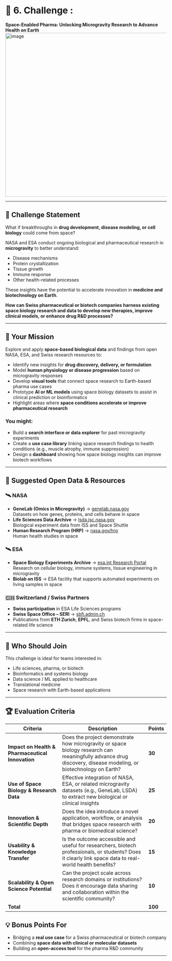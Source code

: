 # 💊 6. Challenge :  
**Space-Enabled Pharma: Unlocking Microgravity Research to Advance Health on Earth**  
<img width="659" height="512" alt="image" src="https://github.com/user-attachments/assets/3f113779-8a15-417b-9a1c-1b54b198035a" />

---

## 🧩 Challenge Statement  
What if breakthroughs in **drug development, disease modeling, or cell biology** could come from space?  

NASA and ESA conduct ongoing biological and pharmaceutical research in **microgravity** to better understand:  
- Disease mechanisms  
- Protein crystallization  
- Tissue growth  
- Immune response  
- Other health-related processes  

These insights have the potential to accelerate innovation in **medicine and biotechnology on Earth**.  

**How can Swiss pharmaceutical or biotech companies harness existing space biology research and data to develop new therapies, improve clinical models, or enhance drug R&D processes?**  

---

## 🚀 Your Mission  
Explore and apply **space-based biological data** and findings from open NASA, ESA, and Swiss research resources to:  

- Identify new insights for **drug discovery, delivery, or formulation**  
- Model **human physiology or disease progression** based on microgravity responses  
- Develop **visual tools** that connect space research to Earth-based pharma use cases  
- Prototype **AI or ML models** using space biology datasets to assist in clinical prediction or bioinformatics  
- Highlight areas where **space conditions accelerate or improve pharmaceutical research**  

### You might:  
- Build a **search interface or data explorer** for past microgravity experiments  
- Create a **use case library** linking space research findings to health conditions (e.g., muscle atrophy, immune suppression)  
- Design a **dashboard** showing how space biology insights can improve biotech workflows  

---

## 🧬 Suggested Open Data & Resources  

### 🛰️ NASA  
- **GeneLab (Omics in Microgravity)** → [genelab.nasa.gov](https://genelab.nasa.gov/)  
  Datasets on how genes, proteins, and cells behave in space  
- **Life Sciences Data Archive** → [lsda.jsc.nasa.gov](https://lsda.jsc.nasa.gov/)  
  Biological experiment data from ISS and Space Shuttle  
- **Human Research Program (HRP)** → [nasa.gov/hrp](https://www.nasa.gov/hrp)  
  Human health studies in space  

### 🛰️ ESA  
- **Space Biology Experiments Archive** → [esa.int Research Portal](https://www.esa.int/Science_Exploration/Human_and_Robotic_Exploration/Research)  
  Research on cellular biology, immune systems, tissue engineering in microgravity  
- **Biolab on ISS** → ESA facility that supports automated experiments on living samples in space  

### 🇨🇭 Switzerland / Swiss Partners  
- **Swiss participation** in ESA Life Sciences programs  
- **Swiss Space Office – SERI** → [sbfi.admin.ch](https://www.sbfi.admin.ch)  
- Publications from **ETH Zurich**, **EPFL**, and Swiss biotech firms in space-related life science  

---

## 🧠 Who Should Join  
This challenge is ideal for teams interested in:  
- Life sciences, pharma, or biotech  
- Bioinformatics and systems biology  
- Data science / ML applied to healthcare  
- Translational medicine  
- Space research with Earth-based applications  

---

## 🏆 Evaluation Criteria

| **Criteria** | **Description** | **Points** |
|---------------|------------------|-------------|
| **Impact on Health & Pharmaceutical Innovation** | Does the project demonstrate how microgravity or space biology research can meaningfully advance drug discovery, disease modeling, or biotechnology on Earth? | **30** |
| **Use of Space Biology & Research Data** | Effective integration of NASA, ESA, or related microgravity datasets (e.g., GeneLab, LSDA) to extract new biological or clinical insights | **25** |
| **Innovation & Scientific Depth** | Does the idea introduce a novel application, workflow, or analysis that bridges space research with pharma or biomedical science? | **20** |
| **Usability & Knowledge Transfer** | Is the outcome accessible and useful for researchers, biotech professionals, or students? Does it clearly link space data to real-world health benefits? | **15** |
| **Scalability & Open Science Potential** | Can the project scale across research domains or institutions? Does it encourage data sharing and collaboration within the scientific community? | **10** |
| **Total** |  | **100** |

## 💡 Bonus Points For  
- Bridging a **real use case** for a Swiss pharmaceutical or biotech company  
- Combining **space data with clinical or molecular datasets**  
- Building an **open-access tool** for the pharma R&D community  

---

